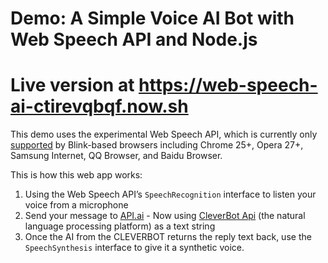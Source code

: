 # Demo: A Simple Voice AI Bot with Web Speech API and Node.js
# Live version at  https://web-speech-ai-ctirevqbqf.now.sh

This demo uses the experimental Web Speech API, which is currently only [supported](http://caniuse.com/#search=speech) by Blink-based browsers including Chrome 25+, Opera 27+, Samsung Internet, QQ Browser, and Baidu Browser.


This is how this web app works:

1. Using the Web Speech API’s `SpeechRecognition` interface to listen your voice from a microphone
2. Send your message to [API.ai](https://api.ai) - Now using [CleverBot Api](https://cleverbot.com) (the natural language processing platform) as a text string
3. Once the AI from the CLEVERBOT returns the reply text back, use the `SpeechSynthesis` interface to give it a synthetic voice.



